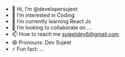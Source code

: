 - 👋 Hi, I’m @developersujeet
- 👀 I’m interested in Coding
- 🌱 I’m currently learning React Js
- 💞️ I’m looking to collaborate on ...
- 📫 How to reach me sujeetdey6@gmail.com
- 😄 Pronouns: Dev Sujeet
- ⚡ Fun fact: ...

<!---
developersujeet/developersujeet is a ✨ special ✨ repository because its `README.md` (this file) appears on your GitHub profile.
You can click the Preview link to take a look at your changes.
--->
